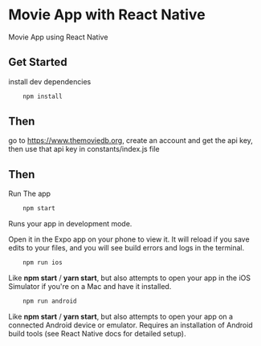 # Movie App with React Native
Movie App using React Native

## Get Started
install dev dependencies
```bash
    npm install
```
## Then
go to https://www.themoviedb.org, create an account and get the api key, then use that api key in constants/index.js file

## Then
Run The app
```bash
    npm start
```
Runs your app in development mode.

Open it in the Expo app on your phone to view it. It will reload if you save edits to your files, and you will see build errors and logs in the terminal.

```bash
    npm run ios
```
Like **npm start** / **yarn start**, but also attempts to open your app in the iOS Simulator if you're on a Mac and have it installed.

```bash
    npm run android
```
Like **npm start** / **yarn start**, but also attempts to open your app on a connected Android device or emulator. Requires an installation of Android build tools (see React Native docs for detailed setup).